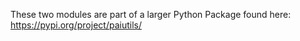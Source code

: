 These two modules are part of a larger Python Package found here: https://pypi.org/project/paiutils/